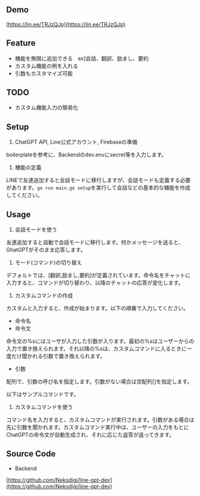 ## Demo

[https://lin.ee/TRJzQJp](https://lin.ee/TRJzQJp)

## Feature

- 機能を無限に追加できる　ex]会話、翻訳、励まし、要約
- カスタム機能の例を入れる
- 引数もカスタマイズ可能

## TODO

- カスタム機能入力の簡易化

## Setup

1. ChatGPT API, Line公式アカウント, Firebaseの準備

boilerplateを参考に、Backendのdev.envにsecret等を入力します。

1. 機能の定義

LINEで友達追加すると会話モードに移行しますが、会話モードも定義する必要があります。`go run main.go setup`を実行して会話などの基本的な機能を作成してください。

## Usage

1. 会話モードを使う

友達追加すると自動で会話モードに移行します。何かメッセージを送ると、GhatGPTがそのまま応答します。

1. モード(コマンド)の切り替え

デフォルトでは、[翻訳,励まし,要約]が定義されています。命令名をチャットに入力すると、コマンドが切り替わり、以降のチャットの応答が変化します。

1. カスタムコマンドの作成

カスタムと入力すると、作成が始まります。以下の順番で入力してください。

- 命令名
- 命令文

命令文の%sにはユーザが入力した引数が入ります。最初の%sはユーザーからの入力で置き換えられます。それ以降の%sは、カスタムコマンドに入るときに一度だけ聞かれる引数で置き換えられます。

- 引数

配列で、引数の呼び名を指定します。引数がない場合は空配列[]を指定します。

以下はサンプルコマンドです。

1. カスタムコマンドを使う

コマンド名を入力すると、カスタムコマンドが実行されます。引数がある場合は先に引数を聞かれます。カスタムコマンド実行中は、ユーザーの入力をもとにChatGPTの命令文が自動生成され、それに応じた返答が返ってきます。

## Source Code

- Backend

[https://github.com/Nekodigi/line-gpt-dev](https://github.com/Nekodigi/line-gpt-dev)
